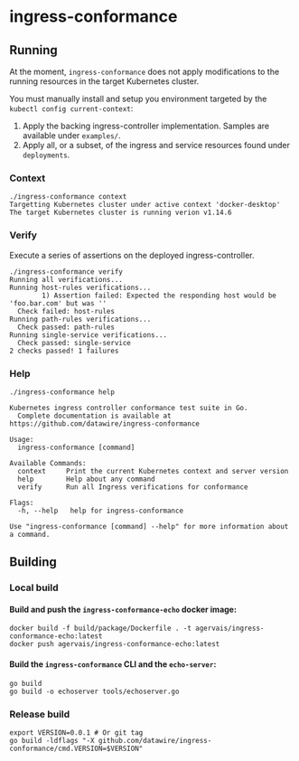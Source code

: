 # ingress-conformance

## Running

At the moment, `ingress-conformance` does not apply modifications to the running resources in the target Kubernetes cluster.

You must manually install and setup you environment targeted by the `kubectl config current-context`:
1. Apply the backing ingress-controller implementation. Samples are available under `examples/`.
1. Apply all, or a subset, of the ingress and service resources found under `deployments`.

### Context

```
./ingress-conformance context
Targetting Kubernetes cluster under active context 'docker-desktop'
The target Kubernetes cluster is running verion v1.14.6
```

### Verify

Execute a series of assertions on the deployed ingress-controller.
```
./ingress-conformance verify 
Running all verifications...
Running host-rules verifications...
        1) Assertion failed: Expected the responding host would be 'foo.bar.com' but was ''
  Check failed: host-rules
Running path-rules verifications...
  Check passed: path-rules
Running single-service verifications...
  Check passed: single-service
2 checks passed! 1 failures
```

### Help

```
./ingress-conformance help

Kubernetes ingress controller conformance test suite in Go.
  Complete documentation is available at https://github.com/datawire/ingress-conformance

Usage:
  ingress-conformance [command]

Available Commands:
  context     Print the current Kubernetes context and server version
  help        Help about any command
  verify      Run all Ingress verifications for conformance

Flags:
  -h, --help   help for ingress-conformance

Use "ingress-conformance [command] --help" for more information about a command.
```

## Building

### Local build

#### Build and push the `ingress-conformance-echo` docker image:
```console
docker build -f build/package/Dockerfile . -t agervais/ingress-conformance-echo:latest
docker push agervais/ingress-conformance-echo:latest
```

#### Build the `ingress-conformance` CLI and the `echo-server`:
```console
go build
go build -o echoserver tools/echoserver.go
```

### Release build

```console
export VERSION=0.0.1 # Or git tag
go build -ldflags "-X github.com/datawire/ingress-conformance/cmd.VERSION=$VERSION"
```